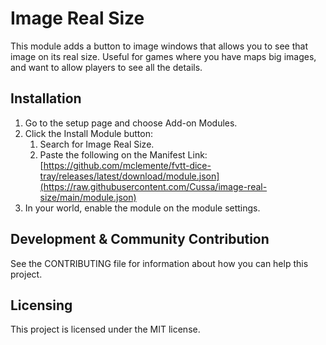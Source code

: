 # Image Real Size
This module adds a button to image windows that allows you to see that image on its real size. Useful for games where you have maps big images, and want to allow players to see all the details.

## Installation
1. Go to the setup page and choose Add-on Modules.
2. Click the Install Module button:
   1. Search for Image Real Size.
   2. Paste the following on the Manifest Link: [https://github.com/mclemente/fvtt-dice-tray/releases/latest/download/module.json](https://raw.githubusercontent.com/Cussa/image-real-size/main/module.json)
3. In your world, enable the module on the module settings.

## Development & Community Contribution
See the CONTRIBUTING file for information about how you can help this project.

## Licensing
This project is licensed under the MIT license.
